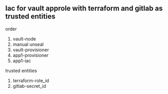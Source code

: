 ## Iac for vault approle with terraform and gitlab as trusted entities

order
1. vault-node
2. manual unseal
3. vault-provisioner
4. app1-provisioner
5. app1-iac

trusted entities
1. terraform-role_id
2. gitlab-secret_id
